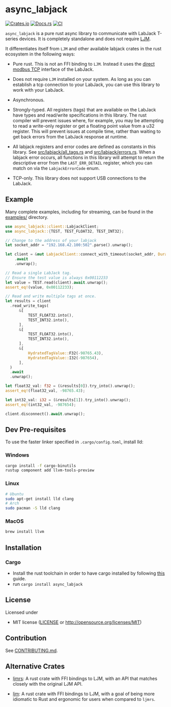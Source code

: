 # async_labjack

[![Crates.io](https://img.shields.io/crates/v/async_labjack.svg)](https://crates.io/crates/async_labjack)
[![Docs.rs](https://docs.rs/async_labjack/badge.svg)](https://docs.rs/async_labjack)
[![CI](https://github.com/nschrading/async_labjack/workflows/CI/badge.svg)](https://github.com/nschrading/async_labjack/actions)

`async_labjack` is a pure rust async library to communicate with LabJack T-series devices. It is completely standalone and does not require [LJM](https://support.labjack.com/docs/ljm-library-overview).

It differentiates itself from `LJM` and other available labjack crates in the rust ecosystem in the following ways:

* Pure rust. This is not an FFI binding to `LJM`. Instead it uses the [direct modbus TCP](https://support.labjack.com/docs/protocol-details-direct-modbus-tcp) interface of the LabJack.

* Does not require `LJM` installed on your system. As long as you can establish a tcp connection to your LabJack, you can use this library to work with your LabJack.

* Asynchronous.

* Strongly-typed. All registers (tags) that are available on the LabJack have types and read/write specifications in this library. The rust compiler will prevent issues where, for example, you may be attempting to read a write-only register or get a floating point value from a u32 register. This will prevent issues at compile time, rather than waiting to get back errors from the LabJack response at runtime.

* All labjack registers and error codes are defined as constants in this library. See [src/labjack/all_tags.rs](all_tags) and [src/labjack/errors.rs](errors). When a labjack error occurs, all functions in this library will attempt to return the descriptive error from the `LAST_ERR_DETAIL` register, which you can match on via the `LabjackErrorCode` enum.

* TCP-only. This library does not support USB connections to the LabJack.

## Example

Many complete examples, including for streaming, can be found in the [examples/](examples) directory.

```rust
use async_labjack::client::LabjackClient;
use async_labjack::{TEST, TEST_FLOAT32, TEST_INT32};

// Change to the address of your labjack
let socket_addr = "192.168.42.100:502".parse().unwrap();

let client = &mut LabjackClient::connect_with_timeout(socket_addr, Duration::from_millis(3000))
    .await
    .unwrap();

// Read a single LabJack tag.
// Ensure the test value is always 0x00112233
let value = TEST.read(client).await.unwrap();
assert_eq!(value, 0x00112233);

// Read and write multiple tags at once.
let results = client
  .read_write_tags(
      &[
          TEST_FLOAT32.into(),
          TEST_INT32.into(),
      ],
      &[
          TEST_FLOAT32.into(),
          TEST_INT32.into(),
      ],
      &[
          HydratedTagValue::F32(-98765.43),
          HydratedTagValue::I32(-987654),
      ],
  )
  .await
  .unwrap();

let float32_val: f32 = (&results[0]).try_into().unwrap();
assert_eq!(float32_val, -98765.43);

let int32_val: i32 = (&results[1]).try_into().unwrap();
assert_eq!(int32_val, -987654);

client.disconnect().await.unwrap();
```

## Dev Pre-requisites

To use the faster linker specified in `.cargo/config.toml`, install lld:

### Windows

```bash
cargo install -f cargo-binutils
rustup component add llvm-tools-preview
```

### Linux

```bash
# Ubuntu
sudo apt-get install lld clang
# Arch
sudo pacman -S lld clang
```

### MacOS

```bash
brew install llvm
```

## Installation

### Cargo

* Install the rust toolchain in order to have cargo installed by following
  [this](https://www.rust-lang.org/tools/install) guide.
* run `cargo install async_labjack`

## License

Licensed under

 * MIT license
   ([LICENSE](LICENSE) or http://opensource.org/licenses/MIT)

## Contribution

See [CONTRIBUTING.md](CONTRIBUTING.md).

## Alternative Crates
- [ljmrs](https://crates.io/crates/ljmrs): A rust crate with FFI bindings to LJM, with an API that matches closely with the original LJM API. 

- [ljm](https://crates.io/crates/ljm): A rust crate with FFI bindings to LJM, with a goal of being more idiomatic to Rust and ergonomic for users when compared to `ljmrs`.

